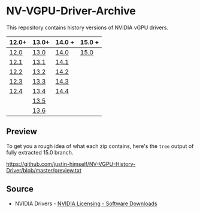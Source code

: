 # NV-VGPU-Driver-Archive
This repository contains history versions of NVIDIA vGPU drivers.

| 12.0+                                                        | 13.0+                                                        | 14.0 +                                                       | 15.0 +                                                       |
| ------------------------------------------------------------ | ------------------------------------------------------------ | ------------------------------------------------------------ | ------------------------------------------------------------ |
| [12.0](https://github.com/justin-himself/NV-VGPU-Driver-Archive/releases/tag/12.0) | [13.0](https://github.com/justin-himself/NV-VGPU-Driver-Archive/releases/tag/13.0) | [14.0](https://github.com/justin-himself/NV-VGPU-Driver-Archive/releases/tag/14.0) | [15.0](https://github.com/justin-himself/NV-VGPU-Driver-Archive/releases/tag/15.0) |
| [12.1](https://github.com/justin-himself/NV-VGPU-Driver-Archive/releases/tag/12.1) | [13.1](https://github.com/justin-himself/NV-VGPU-Driver-Archive/releases/tag/13.1) | [14.1](https://github.com/justin-himself/NV-VGPU-Driver-Archive/releases/tag/14.1) |                                                              |
| [12.2](https://github.com/justin-himself/NV-VGPU-Driver-Archive/releases/tag/12.2) | [13.2](https://github.com/justin-himself/NV-VGPU-Driver-Archive/releases/tag/13.2) | [14.2](https://github.com/justin-himself/NV-VGPU-Driver-Archive/releases/tag/14.2) |                                                              |
| [12.3](https://github.com/justin-himself/NV-VGPU-Driver-Archive/releases/tag/12.3) | [13.3](https://github.com/justin-himself/NV-VGPU-Driver-Archive/releases/tag/13.3) | [14.3](https://github.com/justin-himself/NV-VGPU-Driver-Archive/releases/tag/14.3) |                                                              |
| [12.4](https://github.com/justin-himself/NV-VGPU-Driver-Archive/releases/tag/12.4) | [13.4](https://github.com/justin-himself/NV-VGPU-Driver-Archive/releases/tag/13.4) | [14.4](https://github.com/justin-himself/NV-VGPU-Driver-Archive/releases/tag/14.4) |                                                              |
|                                                              | [13.5](https://github.com/justin-himself/NV-VGPU-Driver-Archive/releases/tag/13.5) |                                                              |                                                              |
|                                                              | [13.6](https://github.com/justin-himself/NV-VGPU-Driver-Archive/releases/tag/13.6) |                                                              |                                                              |

## Preview

To get you a rough idea of what each zip contains, here's the `tree` output of fully extracted 15.0 branch.  

https://github.com/justin-himself/NV-VGPU-History-Driver/blob/master/preview.txt

## Source

- NVIDIA Drivers - [NVIDIA Licensing - Software Downloads](https://ui.licensing.nvidia.com/software)



